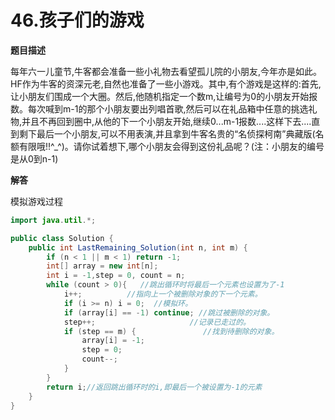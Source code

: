 # 46.孩子们的游戏

**题目描述**

每年六一儿童节,牛客都会准备一些小礼物去看望孤儿院的小朋友,今年亦是如此。HF作为牛客的资深元老,自然也准备了一些小游戏。其中,有个游戏是这样的:首先,让小朋友们围成一个大圈。然后,他随机指定一个数m,让编号为0的小朋友开始报数。每次喊到m-1的那个小朋友要出列唱首歌,然后可以在礼品箱中任意的挑选礼物,并且不再回到圈中,从他的下一个小朋友开始,继续0...m-1报数....这样下去....直到剩下最后一个小朋友,可以不用表演,并且拿到牛客名贵的“名侦探柯南”典藏版(名额有限哦!!^_^)。请你试着想下,哪个小朋友会得到这份礼品呢？(注：小朋友的编号是从0到n-1)

**解答**

模拟游戏过程

```java
import java.util.*;

public class Solution {
    public int LastRemaining_Solution(int n, int m) {
        if (n < 1 || m < 1) return -1;
        int[] array = new int[n];
        int i = -1,step = 0, count = n;
        while (count > 0){   //跳出循环时将最后一个元素也设置为了-1
            i++;          //指向上一个被删除对象的下一个元素。
            if (i >= n) i = 0;  //模拟环。
            if (array[i] == -1) continue; //跳过被删除的对象。
            step++;                     //记录已走过的。
            if (step == m) {               //找到待删除的对象。
                array[i] = -1;
                step = 0;
                count--;
            }
        }
        return i;//返回跳出循环时的i,即最后一个被设置为-1的元素
    }
}
```